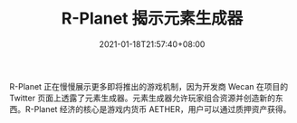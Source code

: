 ﻿---
title: "R-Planet 揭示元素生成器"
date: 2021-01-18T21:57:40+08:00
lastmod: 2021-01-18T16:45:40+08:00
draft: false
authors: ["Frank"]
description: "R-Planet 正在慢慢展示更多即将推出的游戏机制，因为开发商 Wecan 在项目的 Twitter 页面上透露了元素生成器。元素生成器允许玩家组合资源并创造新的东西。R-Planet 经济的核心是游戏内货币 AETHER，用户可以通过质押资产获得。"
featuredImage: "r-planet-reveals-element-generator.png"
tags: ["Virtual World","虚拟世界","Play to Earn"]
categories: ["news"]
news: ["虚拟世界"]
weight: 
lightgallery: true
pinned: false
recommend: false
recommend1: false
---

R-Planet 正在慢慢展示更多即将推出的游戏机制，因为开发商 Wecan 在项目的 Twitter 页面上透露了元素生成器。元素生成器允许玩家组合资源并创造新的东西。R-Planet 经济的核心是游戏内货币 AETHER，用户可以通过质押资产获得。

<!--more-->

